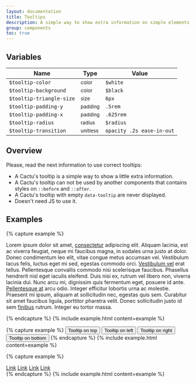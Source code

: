 ```yaml
---
layout: documentation
title: Tooltips
description: A simple way to show extra information on simple elements or components like buttons, anchors, labels, navs, etc.
group: components
toc: true
---
```



## Variables

| Name  | Type  | Value |
| ----- | ----- | ----- |
| `$tooltip-color` | <small>color</small> | <span class="small-box" style="background:#f5f5f5"></span> `$white` |
| `$tooltip-background` | <small>color</small> | <span class="small-box" style="background:#000"></span> `$black` |
| `$tooltip-triangle-size` | <small>size</small> | `6px` |
| `$tooltip-padding-y` | <small>padding</small> | `.5rem` |
| `$tooltip-padding-x` | <small>padding</small> | `.625rem` |
| `$tooltip-radius` | <small>radius</small> | `$radius` |
| `$tooltip-transition` | <small>unitless</small> | `opacity .2s ease-in-out` |


## Overview

Please, read the next information to use correct tooltips:

* A Cactu's tooltip is a simple way to show a little extra information.
* A Cactu's tooltip can not be used by another components that contains styles on `::before` and `::after`.
* A Cactu's tooltip with empty `data-tooltip` are never displayed.
* Doesn't need JS to use it.

## Examples

{% capture example %}
<p>
Lorem ipsum dolor sit amet, <a class="tooltip-top" href="#" data-tooltip="Lorem consectetur">consectetur</a> adipiscing elit. Aliquam lacinia, est ac viverra feugiat, neque mi faucibus magna, in sodales urna justo at dolor. Donec condimentum leo elit, vitae congue metus accumsan vel. Vestibulum lacus felis, luctus eget mi sed, egestas commodo orci. <a class="tooltip-top" href="#" data-tooltip="Lorem vel">Vestibulum vel</a> erat tellus. Pellentesque convallis commodo nisi scelerisque faucibus. Phasellus hendrerit nisl eget iaculis eleifend. Duis nisi ex, rutrum vel libero non, viverra lacinia dui. Nunc arcu mi, dignissim quis fermentum eget, posuere id ante. <a class="tooltip-top" href="#" data-tooltip="Lorem pellentesque">Pellentesque at</a> arcu odio. Integer efficitur lobortis urna ac molestie. Praesent mi ipsum, aliquam at sollicitudin nec, egestas quis sem. Curabitur sit amet faucibus ligula, porttitor pharetra velit. Donec sollicitudin justo id sem <a class="tooltip-top" href="#" data-tooltip="Lorem finibus">finibus</a> rutrum. Integer eu tortor massa.
</p>
{% endcapture %}
{% include example.html content=example %}

{% capture example %}
<button class="tooltip-top" data-tooltip="Top">Tooltip on top</button>
<button class="tooltip-left" data-tooltip="Left">Tooltip on left</button>
<button class="tooltip-right" data-tooltip="Right">Tooltip on right</button>
<button class="tooltip-bottom" data-tooltip="Bottom">Tooltip on bottom</button>
{% endcapture %}
{% include example.html content=example %}

{% capture example %}
<nav class="nav-horizontal">
  <a class="tooltip-top" href="#" data-tooltip="link 1">Link</a>
  <a class="tooltip-bottom" href="#" data-tooltip="link 2">Link</a>
  <a class="tooltip-top" href="#" data-tooltip="link 3">Link</a>
  <a class="disabled tooltip-bottom" href="#" data-tooltip="link 4">Link</a>
</nav>
{% endcapture %}
{% include example.html content=example %}